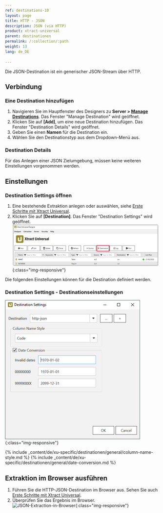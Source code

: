 ```yaml
---
ref: destinations-10
layout: page
title: HTTP - JSON
description: JSON (via HTTP)
product: xtract-universal
parent: destinationen
permalink: /:collection/:path
weight: 13
lang: de_DE

---
```

Die JSON-Destination ist ein generischer JSON-Stream über HTTP. 

## Verbindung

### Eine Destination hinzufügen

1. Navigieren Sie im Hauptfenster des Designers zu **Server > [Manage Destinations](./ziele-verwalten)**. Das Fenster "Manage Destination" wird geöffnet.
2. Klicken Sie auf **[Add]**, um eine neue Destination hinzufügen. Das Fenster "Destination Details" wird geöffnet.
3. Geben Sie einen **Namen** für die Destination ein.
4. Wählen Sie den Destinationstyp aus dem Dropdown-Menü aus.

### Destination Details
Für das Anlegen einer JSON Zielumgebung, müssen keine weiteren Einstellungen vorgenommen werden.

## Einstellungen

### Destination Settings öffnen

1. Eine bestehende Extraktion anlegen oder auswählen, siehe [Erste Schritte mit Xtract Universal](../erste-schritte/eine-neue-extraktion-anlegen).
2. Klicken Sie auf **[Destination]**. Das Fenster "Destination Settings" wird geöffnet.
![Destination-settings](/img/content/xu/xu_designer_destination.png){:class="img-responsive"}

Die folgenden Einstellungen können für die Destination definiert werden. 
  
### Destination Settings - Destinationseinstellungen

![XU_http-json_Destination](/img/content/XU_http-json_Destination.png){:class="img-responsive"}

{% include _content/de/xu-specific/destinationen/general/column-name-style.md %}
{% include _content/de/xu-specific/destinationen/general/date-conversion.md %}



## Extraktion im Browser ausführen
1. Führen Sie die HTTP-JSON-Destination im Browser aus. Sehen Sie auch [Erste Schritte mit Xtract Universal](../erste-schritte/eine-extraktion-ausfuehren).
2. Überprüfen Sie das Ergebnis im Browser.
![JSON-Extraction-in-Browser](/img/content/xu/json/json_run-in-browser.png){:class="img-responsive"}

